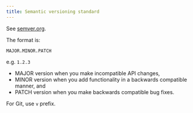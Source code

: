 ```yaml
---
title: Semantic versioning standard
---
```


See [semver.org](https://semver.org/).

The format is:

`MAJOR.MINOR.PATCH`

e.g. `1.2.3`

- MAJOR version when you make incompatible API changes,
- MINOR version when you add functionality in a backwards compatible manner, and
- PATCH version when you make backwards compatible bug fixes.

For Git, use `v` prefix.

